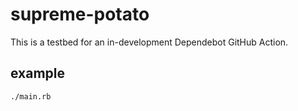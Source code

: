 # supreme-potato

This is a testbed for an in-development Dependebot GitHub Action.

## example

    ./main.rb
